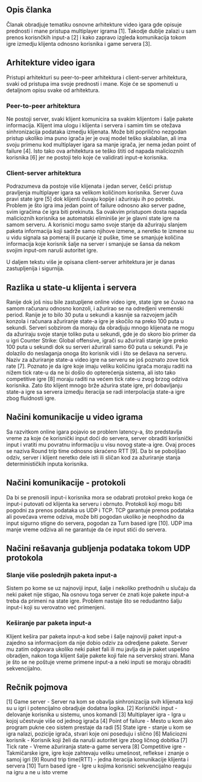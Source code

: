 ## Opis članka

  Članak obradjuje tematiku osnovne arhitekture video igara gde opisuje prednosti i mane pristupa multiplayer igrama [1]. Takodje dublje zalazi u sam prenos korisnčkih input-a [2] i kako zapravo izgleda komunikacija tokom igre izmedju klijenta odnosno korisnika i game servera [3].

## Arhitekture video igara

Pristupi arhitekturi su peer-to-peer arhitektura i client-server arhitektura, svaki od pristupa ima svoje prednosti i mane. Koje će se spomenuti u detaljnom opisu svake od arhitektura.

### Peer-to-peer arhitektura

  Ne postoji server, svaki klijent komunicira sa svakim klijentom i šalje pakete informacija. Klijent ima ulogu i klijenta i servera i samim tim se otežava sinhronizacija podataka izmedju klijenata. Može biti poprilično nezgodan pristup ukoliko ima puno igrača jer je ovaj model teško skalabilan, ali ima svoju primenu kod multiplayer igara sa manje igrača, jer nema jedan point of failure [4]. Isto tako ova arhitektura se teško štiti od napada malicioznih korisnika [6] jer ne postoji telo koje će validirati input-e korisnika.

### Client-server arhitektura

  Podrazumeva da postoje više klijenata i jedan server, češći pristup pravljenja multiplayer igara sa velikom količinom korisnika. Server čuva pravi state igre [5] dok klijenti čuvaju kopije i ažuriraju ih po potrebi. Problem je što igra ima jedan point of failure odnosno ako server padne, svim igračima će igra biti prekinuta. Sa ovakvim pristupom dosta napada malicioznih korisnika se automatski eliminiše jer je glavni state igre na samom serveru. A korisnici mogu samo svoje stanje da ažuriraju slanjem paketa informacija koji sadrže samo njihove izmene, a neretko te izmene su u vidu signala sa pomeraj ili pucanje iz puške, time se smanjuje količina informacija koje korisnik šalje na server i smanjuje se šansa da nekom svojim input-om naruši autoritet igre.

U daljem tekstu više je opisana client-server arhitektura jer je danas zastupljenija i sigurnija.

## Razlika u state-u klijenta i servera

  Ranije dok još nisu bile zastupljene online video igre, state igre se čuvao na samom računaru odnosno konzoli, i ažurirao se na odredjeni vremenski period. Ranije je to bilo 30 puta u sekundi a kasnije sa razvojem jačih konzola i računara ažuriranje state-a igre je skočilo na preko 100 puta u sekundi. Serveri sobzirom da moraju da obradjuju mnogo klijenata ne mogu da ažuriraju svoje stanje toliko puta u sekundi, gde je do skoro bio primer da u igri Counter Strike: Global offensive, igrači su ažurirali stanje igre preko 100 puta u sekundi dok su serveri ažurirali samo 60 puta u sekundi. Pa je dolazilo do neslaganja onoga što korisnik vidi i što se dešava na serveru. Naziv za ažuriranje state-a video igre na serveru se još poznato zove tick rate [7]. Poznato je da igre koje imaju veliku količinu igrača moraju raditi na nižem tick rate-u da ne bi došlo do opterećenja sistema, ali isto tako competitive igre [8] moraju raditi na većem tick rate-u zvog brzog odziva korisnika. Zato što klijent mnogo brže ažurira state igre, pri dobavljanju state-a igre sa servera izmedju iteracija se radi interpolacija state-a igre zbog fluidnosti igre.

## Načini komunikacije u video igrama

  Sa razvitkom online igara pojavio se problem latency-a, što predstavlja vreme za koje će korisnički input doći do servera, server obraditi korisnički input i vratiti mu povratnu informaciju u visu novog state-a igre. Ovaj proces se naziva Round trip time odnosno skraćeno RTT [9]. Da bi se poboljšao odziv, server i klijent neretko dele isti ili sličan kod za ažuriranje stanja determinističkih inputa korisnika.

## Načini komunikacije - protokoli

  Da bi se prenosili input-i korisnika mora se odabrati protokol preko koga će input-i putovati od klijenta ka serveru i obrnuto. Protokoli koji mogu biti pogodni za prenos podataka us UDP i TCP. TCP garantuje prenos podataka ali povećava vreme odziva, može biti pogodan ukoliko je neophodno da input sigurno stigne do servera, pogodan za Turn based igre [10]. UDP ima manje vreme odziva ali ne garantuje da će input stići do servera. 

## Načini rešavanja gubljenja podataka tokom UDP protokola

### Slanje više poslednjih paketa input-a

  Sistem po kome se uz najnoviji input, šalje i nekoliko prethodnih u slučaju da neki paket nije stigao, Na osnovu toga server će znati koje pakete input-a treba da primeni na state igre. Problem nastaje što se redudantno šalju input-i koji su verovatno već primenjeni.

### Keširanje par paketa input-a

  Klijent kešira par paketa input-a kod sebe i šalje najnoviji paket input-a zajedno sa informacijom da nije dobio odziv za odredjene pakete. Server mu zatim odgovara ukoliko neki paket fali ili mu javlja da je paket uspešno obradjen, nakon toga klijent šalje pakete koji fale na serverskoj strani. Mana je što se ne poštuje vreme primene input-a a neki inputi se moraju obraditi sekvencijalno.
  

## Rečnik pojmova

[1] Game server - Server na kom se obavlja sinhronizacija svih klijenata koji su u igri i potencijalno obradjuje dodatna logika.
[2] Korisnički input - delovanje korisnika u sistemu, unos komandi
[3] Multiplayer igra - Igra u kojoj učestvuje više od jednog igrača
[4] Point of failure - Mesto u kom ako program pukne ceo sistem prestaje da radi
[5] State igre - stanje u kom se igra nalazi, pozicije igrača, stvari koje oni poseduju i slično
[6] Maliciozni korisnik - Korisnik koji želi da naruši autoritet igre zbog ličnog dobitka
[7] Tick rate - Vreme ažuriranja state-a game servera
[8] Competitive igre - Takmičarske igre, igre koje zahtevaju veliku umešnost, reflekse i znanje o samoj igri
[9] Round trip time(RTT) - jedna iteracija komunikacije klijenta i servera
[10] Turn based igre - Igre u kojima korisnici sekvencijalno reaguju na igru a ne u isto vreme
